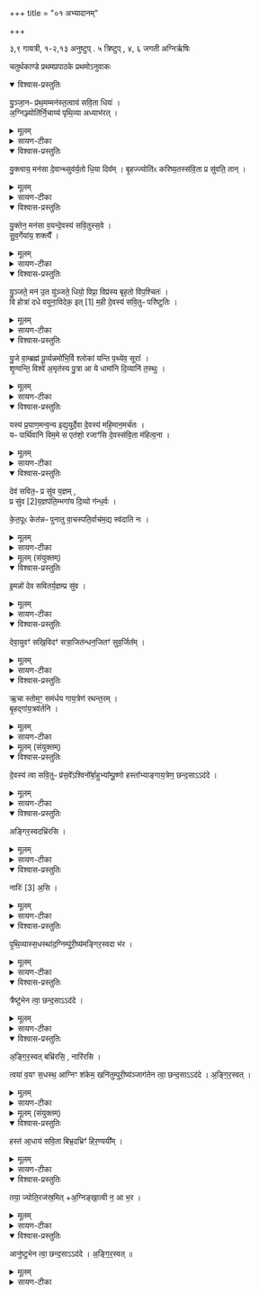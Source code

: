 +++
title = "०१ अभ्यादानम्"

+++

३,९ गायत्री, १-२,१३ अनुष्टुप् . ५ त्रिष्टुप् , ४, ६ जगती
अग्निर्ऋषिः

चतुर्थकाण्डे प्रथमप्रपाठके प्रथमोऽनुवाकः
<details open><summary>विश्वास-प्रस्तुतिः</summary>

यु॒ञ्जा॒नᳶ प्र॑थ॒मम्मन॑स्त॒त्वाय॑ सवि॒ता धियः॑ ।  
अ॒ग्निञ्ज्योति॑र्नि॒चाय्य॑ पृथि॒व्या अध्याभ॑रत् ।  
</details>

<details><summary>मूलम्</summary>

यु॒ञ्जा॒नᳶ प्र॑थ॒मम्मन॑स्त॒त्वाय॑ सवि॒ता धियः॑ ।  
अ॒ग्निञ्ज्योति॑र्नि॒चाय्य॑ पृथि॒व्या अध्याभ॑रत् ।  
</details>

<details><summary>सायण-टीका</summary>

(तत्र प्रथमप्रपाठके प्रथमोऽनुवाकः)  
तत्राभ्न्यादानप्रतिपादके प्रथमानुवाके प्रथमं तावद्धोममन्त्रा उच्यन्ते।  
कल्पः—“ जुह्वामष्टगृहीतं गृहीत्वा युञ्जानः प्रथमं मन इति यजुरष्टमाभि- र्ऋग्भिरेकामाहुतिं जुहोति ” इति।  
तत्र प्रथमामृचमाह— युञ्जान इति।  
सविता प्रेरकः परमेश्वरः प्रथममग्निचयनाविषये मनो युञ्जानः समादधानो धिय इष्टाकादिविषयाणि ज्ञानानि तत्वाय तनित्वा विस्तार्याग्निं ज्यो-तिर्निचाय्य चीयमानग्निं सफलानां कर्मणां प्रकाशनसाधनभूतं निश्चित्य पृ- थिव्या अध्याभरद्भूमेरुपर्यानीतवान्।  
अनन्तरं तमग्निमुखालक्षणपृथिव्यां स्थाप- येतुमुखानिर्माणाद विमं करोमीति भागः।   
</details>

<details open><summary>विश्वास-प्रस्तुतिः</summary>

यु॒क्त्वाय॒ मन॑सा दे॒वान्थ्सुव॑र्य॒तो धि॒या दिव᳚म् ।
बृ॒हज्ज्योति॑ᳵ करिष्य॒तस्स॑वि॒ता प्र सु॑वति॒ तान् ।
</details>

<details><summary>मूलम्</summary>

यु॒क्त्वाय॒ मन॑सा दे॒वान्थ्सुव॑र्य॒तो धि॒या दिव᳚म् ।
बृ॒हज्ज्योति॑ᳵ करिष्य॒तस्स॑वि॒ता प्र सु॑वति॒ तान् ।
</details>

<details><summary>सायण-टीका</summary>

अथ द्वितीयामाह— युक्त्वाय मनसेति।  
सविता तानिन्द्रियविशेषान्प्रकर्षेण सुवाति प्रेरयति।  
किं कृत्वा, देवान्क्रीडापरत्वेन चपलानिन्द्रियविशेषान्मनसा युक्त्वाय विषयेभ्यो नियम्य।  
कीदृशानिन्द्रियविशेषान्, सुवर्यतः स्वर्गं मच्छतः स्वर्गप्राप्त्यर्थमु- द्यतानित्यर्थः।  
बृहज्ज्योतिः प्रौढं चीयमानमग्निं धिया दिवं करिष्यतस्तत्तदिष्ट कादिविषयया प्रज्ञया द्योतमानं कर्तुमुद्यतान्।  
</details>

<details open><summary>विश्वास-प्रस्तुतिः</summary>

यु॒क्तेन॒ मन॑सा व॒यन्दे॒वस्य॑ सवि॒तुस्स॒वे ।    
सु॒व॒र्गेया॑य॒ शक्त्यै᳚ ।
</details>

<details><summary>मूलम्</summary>

यु॒क्तेन॒ मन॑सा व॒यन्दे॒वस्य॑ सवि॒तुस्स॒वे ।    
सु॒व॒र्गेया॑य॒ शक्त्यै᳚ ।
</details>

<details><summary>सायण-टीका</summary>

अथ तृतीयमाह— युक्तेन मनसेति।  
यस्मात्पूर्वोक्तरीत्या सवितेन्द्रियाणि प्रेरयति तस्माद्वयं    १७५० सवितुर्देवस्य प्रेरणे सति युक्तेन विषयेभ्यो नियमितेन मनसा सुवर्गेयाय स्वर्गलोके गीयमानस्याग्नेः संपादनाय शक्त्यै शक्ता भूयास्मेति शेषः।   
</details>

<details open><summary>विश्वास-प्रस्तुतिः</summary>

यु॒ञ्जते॒ मन॑ उ॒त यु॑ञ्जते॒ धियो॒ विप्रा॒ विप्र॑स्य बृह॒तो वि॑प॒श्चितः॑ ।  
वि होत्रा॑ दधे वयुना॒विदेक॒ इत् [1] म॒ही दे॒वस्य॑ सवि॒तुᳶ परि॑ष्टुतिः ।
</details>

<details><summary>मूलम्</summary>

यु॒ञ्जते॒ मन॑ उ॒त यु॑ञ्जते॒ धियो॒ विप्रा॒ विप्र॑स्य बृह॒तो वि॑प॒श्चितः॑ ।  
वि होत्रा॑ दधे वयुना॒विदेक॒ इत् [1] म॒ही दे॒वस्य॑ सवि॒तुᳶ परि॑ष्टुतिः ।
</details>

<details><summary>सायण-टीका</summary>

अथ चतुर्थीमाह— युञ्जते मन इति।  
विप्रस्य ब्राह्मणस्य यजमानस्य संबन्धिनो विप्राऋत्विजो मनो युञ्जते प्रथमं स्वकीयं मनो विषयेभ्यो निवर्त्य समाहितं कुर्वन्ति।  
उतापि च धिय इष्टकादिविषयज्ञानानि युञ्जते संपादयन्ति।  
कीदृशस्य विप्रस्य।  
बृहतः प्रभूताग्निचयनोद्योगेनाभिवृद्धस्य विपश्चितो विदुषः प्रयोगाभिज्ञस्य।  
कीदृशा विप्राः।  
होत्रा होमशीलाः।  
कर्मण्यालस्यरहिता इत्यर्थः।  
एक इदेक एव सविता विदधे सर्वमिदं निर्मितवान्।  
कीदृशः सविता।  
वयुनावित्, ऋत्विग्यजमानाभिप्रायाभिज्ञः।  
कथमेक एव सर्वमिदं कृतवानिति न विस्मेतव्यम्।  
यतः सतितुर्देवस्य परिष्टुतिर्मही परितः सर्वेषु वेदेषु श्रूयमाणा स्तुतिर्महती ।   
</details>

<details open><summary>विश्वास-प्रस्तुतिः</summary>

यु॒जे वा॒म्ब्रह्म॑ पू॒र्व्यन्नमो॑भि॒र्वि श्लोका॑ यन्ति प॒थ्ये॑व॒ सूराः᳚ ।  
शृ॒ण्वन्ति॒ विश्वे॑ अ॒मृत॑स्य पु॒त्रा आ ये धामा॑नि दि॒व्यानि॑ त॒स्थुः ।
</details>

<details><summary>मूलम्</summary>

यु॒जे वा॒म्ब्रह्म॑ पू॒र्व्यन्नमो॑भि॒र्वि श्लोका॑ यन्ति प॒थ्ये॑व॒ सूराः᳚ ।  
शृ॒ण्वन्ति॒ विश्वे॑ अ॒मृत॑स्य पु॒त्रा आ ये धामा॑नि दि॒व्यानि॑ त॒स्थुः ।
</details>

<details><summary>सायण-टीका</summary>

अथ पञ्चमीमाह— युजे वां ब्रह्मेति।  
यजमानः पत्नी चेत्येतौ हे दंपती वां युवयोरर्थे पूर्व्यं पुरातनैर्महर्षिभिरनुष्ठितं ब्रह्म परिवृढमग्निचयनाख्यं कर्म नमोभिर्नमस्कारपूर्वकैरि-ष्टकोपधानादिभिर्युजे संपादयामि।  
तस्मिन्संपादिते सति श्लोका यजमानस्य कीर्तयो वियन्ति भूमौ विविधं प्रसरन्ति।  
तत्र दृष्टान्तः—पथ्या सूरा इव गीर्वाणमार्गेऽन्तरिक्षे सूर्यरश्मयो यथा प्रसरन्ति तद्वत्।  
किंच, अमृतस्य प्रजापतेः पुत्रा ये देवा दिव्यानि धामान्यातस्थुः प्राप्तवन्तस्तेऽपि विश्वे सर्वे शृण्वन्ति।  
यजमानस्य कीर्तिमिति शेषः।  
</details>

<details open><summary>विश्वास-प्रस्तुतिः</summary>

यस्य॑ प्र॒याण॒मन्व॒न्य इद्य॒युर्दे॒वा दे॒वस्य॑ महि॒मान॒मर्च॑तः ।   
यᳶ पार्थि॑वानि विम॒मे स एत॑शो॒ रजाꣳ॑सि दे॒वस्स॑वि॒ता म॑हित्व॒ना ।
</details>

<details><summary>मूलम्</summary>

यस्य॑ प्र॒याण॒मन्व॒न्य इद्य॒युर्दे॒वा दे॒वस्य॑ महि॒मान॒मर्च॑तः ।   
यᳶ पार्थि॑वानि विम॒मे स एत॑शो॒ रजाꣳ॑सि दे॒वस्स॑वि॒ता म॑हित्व॒ना ।
</details>

<details><summary>सायण-टीका</summary>

अथ षष्ठीमाह— यस्य प्रयाणमिति।  
यस्य सवितुः प्रयाणं प्रवृत्तिमन्ये सर्वे देवा अनुय- युरिदवश्यमनुगच्छन्त्येव।  
किं कुर्वन्तः।   अस्य देवस्य महिमानमर्चतोऽर्चयन्तः।   किंच, यः सविता पार्थिवानि रजांसि विममे पृथिवीगतान्परमाणून्विशेषेण गणयित्वा निश्चितवान्स सविता देवो महित्वना महत्त्वेनैतशो व्याप्तवानेति सर्वत्र गच्छतीत्येतशः।   
</details>

<details open><summary>विश्वास-प्रस्तुतिः</summary>

देव॑ सवित॒ᳶ प्र सु॑व य॒ज्ञम् ,   
प्र सु॑व [2]य॒ज्ञप॑ति॒म्भगा॑य दि॒व्यो ग॑न्ध॒र्वः ।

के॒त॒पूᳵ केत॑न्नᳶ पुनातु वा॒चस्पति॒र्वाच॑म॒द्य स्व॑दाति नः ।  
</details>

<details><summary>मूलम्</summary>

देव॑ सवित॒ᳶ प्र सु॑व य॒ज्ञम् ,   
प्र सु॑व [2]य॒ज्ञप॑ति॒म्भगा॑य दि॒व्यो ग॑न्ध॒र्वः ।

के॒त॒पूᳵ केत॑न्नᳶ पुनातु वा॒चस्पति॒र्वाच॑म॒द्य स्व॑दाति नः ।  
</details>

<details><summary>सायण-टीका</summary>

अथ सप्तमीमाह— देव सवितरिति।   हे सवितर्देव यज्ञं प्रसुव प्रकर्षेण प्रेरय, यज्ञपतिं यज-  १७५१ मानं च प्रसुव।   किमर्थम्।   भगाय सौभाग्याय।   दिव्यो दिवि स्वर्गे भवः कश्चिद्गन्धर्वः केतपूः केतं परकीयचित्ते वर्तमानं ज्ञानं पुनाति शोधयतीतिकेतपूः ।   स च नोऽस्माकं केतं चित्तवर्तिज्ञानं पुनातु भ्रान्तिपरिहारेण शोधयतु।   वाचस्पतिरद्यास्मिन्कर्मणि नोऽस्मदीयां वाचं स्वदाति स्वदयतु।  
</details>

<details><summary>मूलम् (संयुक्तम्)</summary>

इ॒मन्नो॑ देव सवितर्य॒ज्ञम्प्र सु॑व  देवा॒युवꣳ॑ सखि॒विदꣳ॑ सत्रा॒जित॑न्धन॒जितꣳ॑ सुव॒र्जित᳚म् ।
</details>

<details open><summary>विश्वास-प्रस्तुतिः</summary>

इ॒मन्नो॑ देव सवितर्य॒ज्ञम्प्र सु॑व ।
</details>

<details><summary>मूलम्</summary>

इ॒मन्नो॑ देव सवितर्य॒ज्ञम्प्र सु॑व ।
</details>

<details><summary>सायण-टीका</summary>

इत्थमृचः सप्तोक्त्वाऽष्टमं यजुराह— इमं नो दवेति।   हे सवितर्देव नोऽस्मदीयमिमं यज्ञं प्रसुव।
</details>

<details open><summary>विश्वास-प्रस्तुतिः</summary>

देवा॒युवꣳ॑ सखि॒विदꣳ॑ सत्रा॒जित॑न्धन॒जितꣳ॑ सुव॒र्जित᳚म् ।
</details>

<details><summary>मूलम्</summary>

देवा॒युवꣳ॑ सखि॒विदꣳ॑ सत्रा॒जित॑न्धन॒जितꣳ॑ सुव॒र्जित᳚म् ।
</details>

<details><summary>सायण-टीका</summary>

कीदृशं, देवै- र्योति मिश्री भवतीति देवायुस्तं देवायुवं, सखायं स्वनिष्पादकं यजमानं वेत्तीति सखिवित्तम्।   सत्राणि द्वादशाहादीनि जयति वशी करोतीति सत्राजित्तम्।   तानि हि चीयमानमग्निमपेक्षन्ते।   धनं जयति फलरूपेण संपादयतीति धनजित्तम्।   सुवः स्वर्गं जयति फलरूपेण संपादयतीति सुवर्जित्तम्।  

अग्निचयनार्थानां चतुर्थकाण्डगतानां मन्त्राणं पञ्चमकाण्डे क्रमेणैव ब्राह्म-णमाम्नातम्।   तत्राऽऽदौ युञ्जान इत्यादिभिर्मन्त्रैर्होमं विधत्ते— “सावित्राणि जुहोति प्रसूत्यै” (सं. का. ५ प्र. १ अ. १) इति।  सविता येषु मन्त्रेषु प्रतीयते तानि सावित्राणि, तैर्होमे सति यजमानं सविता कर्मणि प्रसौति।   द्रव्यं विधत्ते— “चतुर्गृहीतेन जुहोति चतुष्पादः पशवः पशूनेवाव रुन्धे” (सं. का. ५ प्र. १ अ. १) इति।   चतुःसंख्यां पुनः प्रशंसति- “चतस्रो दिशो दिक्ष्वेत प्रतितिष्ठति” (सं. का. ५ प्र. १ अ. १) इति।  

पुनरपि प्रकारान्तरेण प्रशंसति— 	
“छन्दाꣳसि देवेभ्योऽपाक्रामन्न वोऽभागानि हव्यं वक्ष्याम इति।   तेभ्य एत-ञ्चतुर्गृहीतमधारयन्पुरोनुवाक्यायै याज्यायै देवतायै वषट्काराय यञ्चतुर्गृहीतं जुहोति छन्दाꣳस्येव तत्प्रीणाति तान्यस्य प्रीतानि देवेभ्यो हव्यं बहन्ति” [सं. का. ५ प्र. १ अ. १] इति।  
नानाविधच्छन्दोयुक्तपुरोनुवाक्याद्यभिमानिनो देवा हविर्भाग्म्यो देवेभ्योऽपरक्ताः सन्तोऽन्यत्रागच्छन्।   किं ब्रुवन्तो गत इति, तदुच्यते—हे देवा भागरहितानि वयं छन्दांसि वो युष्मदीयानि हवींषि न वक्ष्यामो हविर्वहनं न करिष्याम इति ब्रुवन्तः।     १७५२ तदानीं देवा विचार्य होमकाले यञ्चतुर्ग्रहणं तच्छन्दसां प्रीतिकरं भवत्विति तेषां भागमकल्पयन्।   तत्र प्रथमग्रहणं पुरोनुवाक्याख्याया गायत्रीदेवतायास्तुष्टिकरं, द्वितीयग्रहणं याज्याख्यायास्त्रिष्टुब्देवतायास्तुष्टिकरं, तृतीयग्रहणं देवताख्याया जगतीदेवतायास्तुष्टिकरं, चतुर्थग्रहणं वषट्काराख्याया अनुष्टुब्देवतायास्तुष्टि- करम्।   अतश्चतुर्गृहीतेन होमे सति च्छन्दोदेवताः प्रीणयति।   ताश्च प्रीताः सत्यो हव्यं वहन्ति।   सूत्रकारेण तु शाखान्तरमाश्रित्याष्टगृहीतत्वमुक्तम्।  
अत्रेदं चिन्तनीयम्-किमेकैकं मन्त्रमुञ्चार्य जुहुयात्, आहोस्वित्सर्वाणि मन्त्राण्यु (?) च्चार्येति।   तव हेयोपादेयावुभौ पक्षौ क्रमेण दर्शयति “यं कामयेत पापीयान्त्स्यादित्येकैकं तस्य जुहुयादाहुतीभिरेवैनमप गृह्णाति पापीयान्भवति यं कामयेत वसीयान्त्स्यादिति सर्वाणि तस्यानुद्रुत्य जुहुयादाहत्यैवनैमभि क्रमयति वसीयान्भवत्यथो यज्ञस्यैवैषाऽभिक्रान्तिः” [सं. का. ५ प्र. १ अ. १)] इति।  
पापीयानतिशयेन पापो दरिद्र इत्यर्थः।   एकैकं मन्त्रमुञ्चार्य होमे सति संश्लेषाभावात्परस्परमपरक्ताभिराहुतीभिरेनं यजमानमगृह्णाति धनादपेतं करोति।   ततो दरिद्रो भवति।   वसीयान्वसुमत्तरः।   सर्वाण्युञ्चार्य होमे तु मन्त्राणां परस्परसंश्लेषादेक-यैवाऽऽहुत्या यजमानमभिक्रमयति अभिव्याप्तं करोति।   ततो धनिको भवति।   अपि च येममभिक्रमणहेतुरेकाऽऽहुतिरेषा यज्ञस्यैवाग्निचयनरूपस्यैवाभिक्रान्तिः स्वाधीनो यज्ञो भवति।   मन्त्रागतामष्टसंख्यां प्रशंसति— “एति वा एष यज्ञमुखादृद्ध्या योऽग्नेर्देवताया एत्यष्टावेतानि सावित्राणि भवन्त्यष्टाक्षरा गायत्री गायत्रोऽग्निस्तेनैव यज्ञमुखादृद्ध्या अग्नेदर्वैतायै नैति” [सं. का. ५ प्र. १ अ. १] इति।  
यो यजमानोऽग्निरूपाया देवताया एत्यपगच्छति एष यजमानो यज्ञोपक्रमा-दारभ्य यज्ञफलरूपाया ऋद्ध्या एत्यपगच्छति।   अग्निर्वै यज्ञमुखमिति श्रुत्यन्तरादग्नेरपगम एव यज्ञमुखादपगमः।   कस्तर्ह्यग्नेः सकाशादपगमस्य परिहार इति, तदुच्यते—प्रारम्भे सावित्राणां मन्त्राणामष्टत्वे सत्यष्टाक्षरा गायत्री संपद्यते।  
१७५३ अग्निश्च गायत्रः।   उभयोर्मुखजन्यत्वात्।   ततो गायत्रीसंपत्तिरेवाग्निसंपत्तिरिति यज्ञमुखादग्निरूपादनपेतः सन्समृद्धेरपि नापैति।  
अष्टमत्रोपेतामेकामाहुतिं प्रशंसति।  
“अष्टौ सावित्राणि भवन्त्याहुतिर्नवमी त्रिवृत्तमेव यज्ञमुखे वि यातयति” (सं. का. ५ प्र. १ अ. १) इति।  
त्रिवृत्स्तामे ह्यृचो नवसंख्याका अतोऽत्राष्टमन्त्रविशिष्टाहुतिगतया नवसंख्याया त्रिवृत्स्तोममेव यज्ञमुखे वियातयति विशेषेण प्रसारितवान्भवति।  
अत्रेदमपरं चिन्तनीयम्-किमृग्रूपान्षण्मन्त्रानुच्चार्येमं नो देव सवितरिति यजुः सप्तमं कृत्वा पश्चद्देव सवितरित्यृचमन्तिमां कुर्यात्।   किं वैतामृचं सप्तमीं कृत्वा तद्यजुरन्तिमं कुर्यादिति।   हेयोपादेयपक्षौ क्रमेण दर्शयति— “यदि कामयेत छन्दाꣳसि यज्ञयशसेनार्पयेयमित्युचमन्तिमां कुर्याच्छन्दा- स्येव यज्ञयशसेनार्पयति यदि कामयेत यजमानं यज्ञयशसेनार्पयेयमिति यजुरन्तम् कुर्याद्युजमानमेव यज्ञयशसेनार्पयति ” (सं. का. ५ प्र. १ अ. १ )  इति।  
यज्ञयशसं यज्ञफलमर्पयेयम् संप्रोजयेयम्।   छन्दोबद्धाया ऋचस्त्वन्तिमत्वे यज्ञफलं छन्दःसु गच्छेत्।   यजुषस्तु च्छन्दोरहितत्वेन यज्ञफलं छन्दोगामि न भवति, किंतु यजमानगाम्येव भवति।   तस्माद्यजुरेवान्तमं कुर्यादित्यर्थः।  
</details>

<details open><summary>विश्वास-प्रस्तुतिः</summary>

ऋ॒चा स्तोम॒ꣳ॒ सम॑र्धय गाय॒त्रेण॑ रथन्त॒रम् ।   
बृ॒हद्गा॑य॒त्रव॑र्तनि ।
</details>

<details><summary>मूलम्</summary>

ऋ॒चा स्तोम॒ꣳ॒ सम॑र्धय गाय॒त्रेण॑ रथन्त॒रम् ।   
बृ॒हद्गा॑य॒त्रव॑र्तनि ।
</details>

<details><summary>सायण-टीका</summary>

कल्पः—ऋचा स्तोमꣳ समर्धयेत्यपरं चतुर्गृहीतं गृहीत्वा ” इति।   जुहोतीत्य-नुवर्तते।   पाठस्तु— ऋचा स्तोममिति।   हेऽग्ने स्तोत्रहेतुसामाधारभूतयर्चा स्तोमं स्तोत्रमृगावृत्तिरूपं संघातं वा समधर्य समृद्धं कुरु।   गायत्रेण साम्ना सह रथंतरं साम समर्घय।   गायत्रसामैव वर्तनी मार्गो यस्य बृहत्साम्नस्तद्रायत्रवर्तनि, गायत्रसामसहितं बृहत्साम समर्धय।   अस्मिन्मन्ते समर्धयेति पदस्य तात्पर्यं दर्शयति— ऋचा स्तोमꣳ समर्थयेत्याह समृद्ध्यै ” [सं. का. ५ प्र. १ अ. १ ]  इति।  
</details>

<details><summary>मूलम् (संयुक्तम्)</summary>

दे॒वस्य॑ त्वा सवि॒तुᳶ प्र॑स॒वे᳚ऽश्विनो᳚र्बा॒हुभ्या᳚म्पू॒ष्णो हस्ता᳚भ्याङ्गाय॒त्रेण॒ छन्द॒साऽऽद॑दे ऽङ्गिर॒स्वदभ्रि॑रसि॒ नारिः॑ [3]  अ॒सि॒ पृ॒थि॒व्यास्स॒धस्था॑द॒ग्निम्पु॑री॒ष्य॑मङ्गिर॒स्वदा भ॑र॒ त्रैष्टु॑भेन त्वा॒ छन्द॒साऽऽद॑देऽङ्गिर॒स्वद्बभ्रि॑रसि॒ नारि॑रसि॒ त्वया॑ व॒यꣳ स॒धस्थ॒ आग्निꣳ श॑केम॒ खनि॑तुम्पुरी॒ष्य॑ञ्जाग॑तेन त्वा॒ छन्द॒साऽऽद॑देऽङ्गिर॒स्वत्
</details>

<details open><summary>विश्वास-प्रस्तुतिः</summary>

दे॒वस्य॑ त्वा सवि॒तुᳶ प्र॑स॒वे᳚ऽश्विनो᳚र्बा॒हुभ्या᳚म्पू॒ष्णो हस्ता᳚भ्याङ्गाय॒त्रेण॒ छन्द॒साऽऽद॑दे ।
</details>

<details><summary>मूलम्</summary>

दे॒वस्य॑ त्वा सवि॒तुᳶ प्र॑स॒वे᳚ऽश्विनो᳚र्बा॒हुभ्या᳚म्पू॒ष्णो हस्ता᳚भ्याङ्गाय॒त्रेण॒ छन्द॒साऽऽद॑दे ।
</details>

<details><summary>सायण-टीका</summary>

कल्पः—“देवस्य त्वा सवितुः प्रसव इति चतुर्मिरभ्रिमादत्ते वैणवीं कल्माषीं   १७५४ सुषिरामसुषिरां बोभयतःक्षण्मन्यतरःक्ष्णूं वा प्रादेशमात्रीमरत्नीमात्रीं व्याममात्री-मपरिमितां वा” इति।   पाठस्तु— देवस्य त्वेति।   अत्रोखां निर्मातुं मृत्खननीया ।   खननहेतुः काष्ठविशेषोऽग्निः।   हेऽभ्रे सवितुर्देवस्य प्रेरणे सत्यश्विनोः संबन्धिभ्यां मणिबन्धपर्यन्ताभ्यां बाहुभ्यां पूष्णः संबन्धिभ्यां साङ्गुलिभ्यां हस्ताभ्यां साधानभूताभ्यां सहायभूतेन गायत्रेणच्छन्दसा युक्तः संस्त्वामाददे स्वी करोमि।
</details>

<details open><summary>विश्वास-प्रस्तुतिः</summary>

अङ्गिर॒स्वदभ्रि॑रसि ।  
</details>

<details><summary>मूलम्</summary>

अङ्गिर॒स्वदभ्रि॑रसि ।  
</details>

<details><summary>सायण-टीका</summary>

तत्र दृष्टान्तः—अङ्गिरस्वदङ्गिरस ऋषयः पूर्वं यथा स्वीकृतवन्तस्तद्वत्।   
त्वं चाभ्रिरसि खननहेतुः काष्ठविशेषोऽसि।  
</details>

<details open><summary>विश्वास-प्रस्तुतिः</summary>

नारिः॑ [3]  अ॒सि ।  
</details>

<details><summary>मूलम्</summary>

नारिः॑ [3]  अ॒सि ।  
</details>

<details><summary>सायण-टीका</summary>

तथा नारिरसि न विद्यतेऽरिर्यस्यास्तव सेयं नारिः खननकाले पाषाणादिना तव नास्ति कुण्ठीभाव इत्यर्थः।   अङ्गिरस्वच्छब्देन प्रथमयजुषः समाप्तत्वादभ्रिरसीत्यादिकं द्वितीयं यजुः।  
</details>

<details open><summary>विश्वास-प्रस्तुतिः</summary>

पृ॒थि॒व्यास्स॒धस्था॑द॒ग्निम्पु॑री॒ष्य॑मङ्गिर॒स्वदा भ॑र ।  
</details>

<details><summary>मूलम्</summary>

पृ॒थि॒व्यास्स॒धस्था॑द॒ग्निम्पु॑री॒ष्य॑मङ्गिर॒स्वदा भ॑र ।  
</details>

<details><summary>सायण-टीका</summary>

शत्रुरहिते हेऽभ्रे पृथिव्याः सधस्थादुत्सङ्गात्पुरीष्यमग्निमाभर।   पुरीषशद्वेन पांसुरूपा शुष्का मृदुच्यते, तदर्हतीति पुरीष्योऽग्निः।   मृदमादायोखां कृत्वा तस्यामग्निरवस्थाप्यते।   अतो मृदाग्न्योर-भेदोपचारेण मृदाहरणमेवाग्न्याहरणमिति विवक्षितत्वात्पुरीष्यमग्निमाहरेत्युच्यते ।   अयं चोपचारोऽग्निचयनप्रकरणे सर्वत्रानुवर्तिष्यते।  


अत एव पञ्चमकाण्डान्ते चोद्यपरिहारौ भविष्यतः— “ब्रह्मवादिनो वदन्ति यन्मृदा चाद्भिश्चाग्निश्वीयतेऽथ कस्मादग्निरुच्यत इति यच्छन्दोभिश्चिनोत्यग्नयो वै छन्दाꣳसि तस्मादग्निरुच्यते” [सं. का. ५ प्र. ७ अ. ९] इति।  
</details>

<details open><summary>विश्वास-प्रस्तुतिः</summary>

त्रैष्टु॑भेन त्वा॒ छन्द॒साऽऽद॑दे ।  
</details>

<details><summary>मूलम्</summary>

त्रैष्टु॑भेन त्वा॒ छन्द॒साऽऽद॑दे ।  
</details>

<details><summary>सायण-टीका</summary>

अतः पांसुरूपमग्निमाहर्तुं त्रैष्टुभेन च्छन्दसा सहकारिणा युक्तस्त्वामाददे।  अङ्गिरस्वदिति दृष्टान्तः पूर्ववत्।  
</details>

<details open><summary>विश्वास-प्रस्तुतिः</summary>

अ॒ङ्गि॒र॒स्वत् बभ्रि॑रसि॒ , नारि॑रसि ।

त्वया॑ व॒यꣳ स॒धस्थ॒ आग्निꣳ श॑केम॒ खनि॑तुम्पुरी॒ष्य॑ञ्जाग॑तेन त्वा॒ छन्द॒साऽऽद॑दे ।  अ॒ङ्गि॒र॒स्वत् ।  
</details>

<details><summary>मूलम्</summary>

अ॒ङ्गि॒र॒स्वत् बभ्रि॑रसि॒ , नारि॑रसि ।

त्वया॑ व॒यꣳ स॒धस्थ॒ आग्निꣳ श॑केम॒ खनि॑तुम्पुरी॒ष्य॑ञ्जाग॑तेन त्वा॒ छन्द॒साऽऽद॑दे ।  अ॒ङ्गि॒र॒स्वत् ।  
</details>

<details><summary>सायण-टीका</summary>

मृदाहरणे भ्ऱ्यादाने च दृष्ठान्तत्वाय द्विरङ्गिरस्वदित्युक्तम्।   

अथ तृतीयं यजुरुच्यते।  हेऽभ्रे त्वं बभ्रिर्भरणकुशला मृत्संपादनकुशलाऽसि। नारिरसीति पूर्ववत् त्वया वयं सधस्थे पृथिव्या उत्सङ्ग आ समन्तादग्निं पुरीष्यां खनितं शकेम शक्ता भवेम, अतो जागतेन छन्दसा सहकारिणा युक्तस्त्वामाददे।   अङ्गिरस्वदिति दृष्टान्तः पूर्ववत्।  
</details>

<details><summary>मूलम् (संयुक्तम्)</summary>

हस्त॑ आ॒धाय॑ सवि॒ता बिभ्र॒दभ्रिꣳ॑ हिर॒ण्ययी᳚म् ।  
तया॒ ज्योति॒रज॑स्र॒मिद॒ग्निङ्खा॒त्वी न॒ आ भ॒रानु॑ष्टुभेन त्वा॒ छन्द॒साऽऽद॑देऽङ्गिर॒स्वत् ॥ [4]  
</details>

<details open><summary>विश्वास-प्रस्तुतिः</summary>

हस्त॑ आ॒धाय॑ सवि॒ता बिभ्र॒दभ्रिꣳ॑ हिर॒ण्ययी᳚म् ।
</details>

<details><summary>मूलम्</summary>

हस्त॑ आ॒धाय॑ सवि॒ता बिभ्र॒दभ्रिꣳ॑ हिर॒ण्ययी᳚म् ।
</details>

<details><summary>सायण-टीका</summary>

अथ चतुर्थं यजुरुच्यते।   सविता प्रेरकः परमेश्वरः परा हिरण्मयीं सुवर्णनिर्मितामम्रिहस्ते स्थापयित्वा विभ्रत्पोषितवत्न।  
</details>

<details open><summary>विश्वास-प्रस्तुतिः</summary>

तया॒ ज्योति॒रज॑स्र॒मित् +अ॒ग्निङ्खा॒त्वी न॒ आ भ॒र ।
</details>

<details><summary>मूलम्</summary>

तया॒ ज्योति॒रज॑स्र॒मित् +अ॒ग्निङ्खा॒त्वी न॒ आ भ॒र ।
</details>

<details><summary>सायण-टीका</summary>

अतस्तया हिरण्मयाभ्ऱ्या युक्ता त्वजस्त्रमित्सर्वदैव ज्योतिः प्रकाशमानमग्निं खात्वी, अग्नित्वेनोपचारितां मृदं खनित्वा नोऽस्मदर्थमाभराऽऽनय।  
</details>

<details open><summary>विश्वास-प्रस्तुतिः</summary>

आनु॑ष्टुभेन त्वा॒ छन्द॒साऽऽद॑दे ।
अ॒ङ्गि॒र॒स्वत् ॥  
</details>

<details><summary>मूलम्</summary>

आनु॑ष्टुभेन त्वा॒ छन्द॒साऽऽद॑दे ।
अ॒ङ्गि॒र॒स्वत् ॥  
</details>

<details><summary>सायण-टीका</summary>

आनुष्टुभेन च्छन्दसा सहकारिणा युक्तेऽहं त्वामाददे।   अङ्गिरस्वदिति दृष्टान्तः पूर्ववत्।   एतैर्मन्त्रेरभ्रूयादानं विधत्ते— “चतुर्भिरभ्निमा दत्ते चत्वारि छन्दाꣳसि छन्दोभिरेव” (सं. का. ५ प्र. १ अ. १) इति।  
गायत्री त्रिष्टुब्जगत्यनुष्टुविति च्छन्दसां चतुष्टयम्।   मन्त्रेषु तेषां सहकारित्वेनाभिधानाच्छन्दोभिरेवाभ्रेरादानं कृतवान्भवति।  

मन्त्रे प्रसवशब्दस्याभिप्रायं दर्शयति— “देवस्य त्वा सवितुः प्रसव इत्याह प्रसूत्यै” (सं. का. ५ प्र. १ अ. १) इति।   वंशनिर्मिताया अभ्रेरन्तः सुषिरत्वं विधत्ते— “अग्निर्देवेभ्यो निलायत स वेणुं प्राविशत्स एतामूतिमनु समचरद्यद्वेणोः सुषिरꣳ सुषिराऽभ्रिर्भवति सयोनित्वाय” [सं. का. ५ प्र. १ अ. १] इति।  
पुरा कदाचित्केनापि निमित्तेनापरक्तोऽग्निर्देवेभ्यो निरगच्छन्निर्गत्य देवानां दर्शनं वारयितुं वेणुं प्राविशत्।   वेणोर्मध्ये सुषिरं स्थानं यदस्त्येषैव मूषिकस्य भूबिलवदूति-स्तामेतामूतिं वेणुमध्यगतच्छिद्ररूपामनुक्रमेण सुम्यगचरत्।   अतोऽग्नेः सुषिरवेणुप्रिय-त्वादभ्रिः सुषिरा कार्या।   तञ्च सुषिरत्वं सयोनित्वाय संपद्यते।   योनिरग्नेः स्थानं तत्सहितत्वं सयोनित्वम्।  
अथाभ्रेः कृष्णविन्दुलाञ्छितत्वं विधत्ते— “स यत्रयत्रावसत्तत्कृष्णमभवत्कल्माषी भवति।   रूपसमृद्ध्यै” [सं. का. ५ प्र. १ अ. १] इति।  
वेणुमध्ये संचरन्नग्निर्यस्मिन्यस्मिन्स्थाने वासमकरोत्तत्स्थानं दाहेन कृष्णमभवत्।   अतोऽग्निनिवासद्योतनायाभ्रिः कल्माषी कृष्णबिन्दुलाञ्छिता कर्तव्या।   तथा सत्यभ्रिरूमस्य चित्रत्वात्समृद्धिर्दृश्यते।   यजमानस्य च रूपसमृद्धिर्भवति।   अभ्रेरुभयोरन्तयोस्तीक्ष्णत्वं विधत्ते—  १७५६ “उभयतःक्ष्णूर्भवतीतश्चामुतश्चार्कस्यावरुद्ध्यै” (सं. का. ५ प्र. १ अ. १) इति।  
क्ष्णु तेजन इत्यस्माद्धातोरुत्पन्नः क्ष्णुशब्दस्तीक्ष्णत्वमाचष्टे।   उभयोरग्रमूल-योस्तीक्ष्णाभ्रिरुभयतःक्ष्णूस्तदृशी कार्या।   तदेतदुभयतस्तीक्ष्णत्वमितश्चामुतश्चलोकद्व-येऽव्यर्कस्यावरुद्ध्यै पूजायाः संपत्यै भवति।  
अभ्रेर्दैर्ध्यपरिगाणं विधत्ते— “व्याममात्री भवत्येतावद्वै पुरुषे वीर्यं वीर्यसंमिता” (सं. का. ५ प्र. १ अ. १) इति।  
चतुर्भिररत्निभिस्तुल्यो व्यामः।   एतावती कार्या।   उत्थिते पुरुषे वीर्यमेताव-देव।   अत इयं वीर्यसंमिता भवति।   

पक्षान्तरं विधत्ते— “अपरिमिता भवत्यपरिमितस्याविरुद्ध्यै” [सं. का. ५ प्र. १ अ. १] इति।  
नियतपरिमाणरहितत्वमपरिमितत्वम्।   तच्चापरिमितस्य बहुलस्यान्नादेः संपत्त्यै भवति।   तादृश्या अभ्रेर्वेणुकार्यत्वं विधत्ते— “यो वनस्पतीनां फलग्रहिः स एषां वीर्यवान्फलग्राहिर्मेणुर्वैणवी भवति वीर्य-स्यावरुद्ध्यै” (सं. का. ५ प्र. १ अ. १) इति।  
फलानि बहूनि गृहणातीति फलग्राहिः।   वनस्पतीनां मध्ये यः फलग्रहिरस्ति-एषां फलग्रहीणामपि मध्ये स वेणुरतिशयेन फलग्रहिः ।   ब्रीह्याद्यग्रवद्वेणूनां समाप्ति-संवत्सरे गोधूमसदृशैर्बहुभिर्वीजैरुपेतत्वात्।   त्वचि सारोपेतत्वेन वीर्यवांश्च।   तस्मात्दियमभ्रिर्वैणवी कार्या।   तच्च वैणवत्वं वीर्यसंपत्त्यै भवति।  

अत्र विनियोगसंग्रहः—
युञ्जाष्ठकेनैकहोम ऋचा स्तोमं पुनर्हुतिः।  
देवेत्यभ्रिं चतुय्केणाऽऽदत्ते मन्त्रास्त्रयोदश॥  
अत्र मीमांसा।  
द्वादशाध्यायस्य तृतीयपादे चिन्तितम्— चतुर्मिरभ्रिमित्यत्र विकल्पो वा समुच्चयः।  
विकल्पः पूर्ववन्मैवं समूहे करणत्वतः॥  
१७५६ अग्नौ श्रूयते- “चतुर्भिरभ्रिमादत्ते” इति।  

अत्र पूर्वोक्तविभागमन्त्रवत्प्रतिमन्त्रं पृथक्करणत्वं नास्ति।   चतुःसंख्यया समूहे करणत्वप्रतीतेः।   तस्मान्मन्त्रान्ते कर्मसंनि-पातस्य बाधेनैव समुच्चयः स्यात्।   न च पूर्वत्यैकैकमन्त्रस्यान्ते संनिपांतेना (नै) (व समुच्चयः) स्यादिति शङ्कनीयम्।   वाचनिकसंख्यया न्यायसिद्धस्य तस्य बाधितत्वात्॥  

इति श्रीमत्सायणाचार्यविरचिते माधवीये वेदार्थप्रकाशे कृष्णयजुर्वेदीयतैत्तिरीयसंहिताभाष्ये तृतीयकाण्डे पञ्चमप्रपाठके  प्रथमोऽनुवाकः ॥   १ ॥  
</details>

